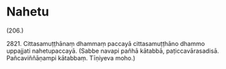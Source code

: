

# Nahetu







(206.)

2821\. Cittasamuṭṭhānaṃ dhammaṃ paccayā cittasamuṭṭhāno dhammo uppajjati nahetupaccayā. (Sabbe navapi pañhā kātabbā, paṭiccavārasadisā. Pañcaviññāṇampi kātabbaṃ. Tīṇiyeva moho.)



